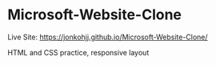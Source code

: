 # Microsoft-Website-Clone


Live Site: https://jonkohjj.github.io/Microsoft-Website-Clone/

HTML and CSS practice, responsive layout

